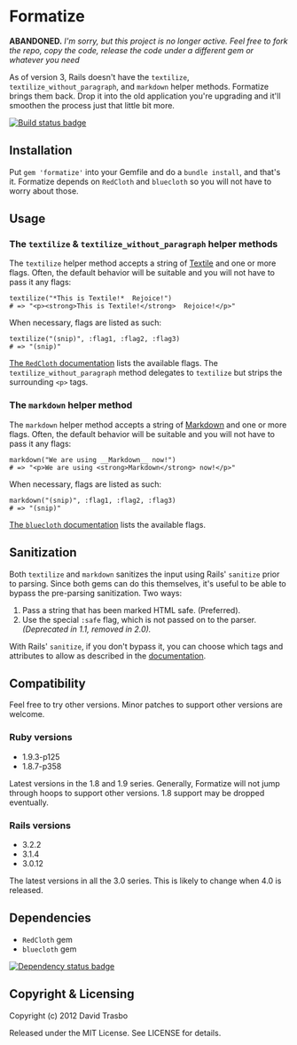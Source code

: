 Formatize
=========

**ABANDONED.** *I'm sorry, but this project is no longer active. Feel free to fork the repo, copy the code, release the code under a different gem or whatever you need*

As of version 3, Rails doesn't have the `textilize`,
`textilize_without_paragraph`, and `markdown` helper methods. Formatize brings
them back. Drop it into the old application you're upgrading and it'll smoothen
the process just that little bit more.

[![Build status badge](https://secure.travis-ci.org/dtrasbo/formatize.png)](http://travis-ci.org/dtrasbo/formatize)

Installation
------------

Put `gem 'formatize'` into your Gemfile and do a `bundle install`, and that's
it. Formatize depends on `RedCloth` and `bluecloth` so you will not have to
worry about those.

Usage
-----

### The `textilize` & `textilize_without_paragraph` helper methods

The `textilize` helper method accepts a string of
[Textile](http://redcloth.org/textile) and one or more flags. Often, the
default behavior will be suitable and you will not have to pass it any flags:

    textilize("*This is Textile!*  Rejoice!")
    # => "<p><strong>This is Textile!</strong>  Rejoice!</p>"

When necessary, flags are listed as such:

    textilize("(snip)", :flag1, :flag2, :flag3)
    # => "(snip)"

[The `RedCloth` documentation](http://redcloth.rubyforge.org/classes/RedCloth/TextileDoc.html)
lists the available flags. The `textilize_without_paragraph` method
delegates to `textilize` but strips the surrounding `<p>` tags.

### The `markdown` helper method

The `markdown` helper method accepts a string of
[Markdown](http://daringfireball.net/projects/markdown/) and one or more
flags. Often, the default behavior will be suitable and you will not have
to pass it any flags:

    markdown("We are using __Markdown__ now!")
    # => "<p>We are using <strong>Markdown</strong> now!</p>"

When necessary, flags are listed as such:

    markdown("(snip)", :flag1, :flag2, :flag3)
    # => "(snip)"

[The `bluecloth` documentation](http://rubydoc.info/gems/bluecloth/BlueCloth)
lists the available flags.

Sanitization
------------

Both `textilize` and `markdown` sanitizes the input using Rails'
`sanitize` prior to parsing. Since both gems can do this themselves,
it's useful to be able to bypass the pre-parsing sanitization. Two ways:

1. Pass a string that has been marked HTML safe. (Preferred).
2. Use the special `:safe` flag, which is not passed on to the parser.
   _(Deprecated in 1.1, removed in 2.0)._ 

With Rails' `sanitize`, if you don't bypass it, you can choose which tags and
attributes to allow as described in the
[documentation](http://api.rubyonrails.org/classes/ActionView/Helpers/SanitizeHelper.html#method-i-sanitize).

Compatibility
-------------

Feel free to try other versions. Minor patches to support other versions
are welcome.

### Ruby versions
* 1.9.3-p125
* 1.8.7-p358

Latest versions in the 1.8 and 1.9 series. Generally, Formatize will not
jump through hoops to support other versions. 1.8 support may be dropped
eventually.

### Rails versions
* 3.2.2
* 3.1.4
* 3.0.12

The latest versions in all the 3.0 series. This is likely to change when
4.0 is released.

Dependencies
------------

* `RedCloth` gem
* `bluecloth` gem

[![Dependency status badge](https://gemnasium.com/dtrasbo/formatize.png)](https://gemnasium.com/dtrasbo/formatize)

Copyright & Licensing
---------------------

Copyright (c) 2012 David Trasbo

Released under the MIT License. See LICENSE for details.

